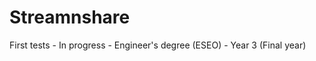 Streamnshare
============

First tests - In progress - Engineer's degree (ESEO) - Year 3 (Final year)
